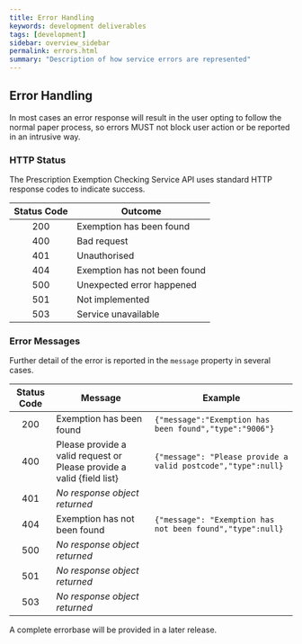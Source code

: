 ```yaml
---
title: Error Handling
keywords: development deliverables
tags: [development]
sidebar: overview_sidebar
permalink: errors.html
summary: "Description of how service errors are represented"
---
```



## Error Handling ##

In most cases an error response will result in the user opting to follow the normal paper process, so errors MUST not block user action or be reported in an intrusive way.

### HTTP Status ###
The Prescription Exemption Checking Service API uses standard HTTP response codes to indicate success.

| Status Code   | Outcome                           |
|:-------------:|-----------------------------------|
| 200           | Exemption has been found          |
| 400           | Bad request                       |
| 401           | Unauthorised                      |
| 404           | Exemption has not been found      |
| 500           | Unexpected error happened         |
| 501           | Not implemented
| 503           | Service unavailable               |

### Error Messages ###
Further detail of the error is reported in the `message` property in several cases.

| Status Code   | Message                           | Example                         |
|:-------------:|-----------------------------------|---------------------------------|
| 200           | Exemption has been found         | `{"message":"Exemption has been found","type":"9006"}` |
| 400           | Please provide a valid request or Please provide a valid {field list} | `{"message": "Please provide a valid postcode","type":null}`|
| 401           | *No response object returned*     |                                 |
| 404           | Exemption has not been found      | `{"message": "Exemption has not been found","type":null}`|
| 500           | *No response object returned*     |                                 |
| 501           | *No response object returned*     |                                 |
| 503           | *No response object returned*     |                                 |

A complete errorbase will be provided in a later release.
